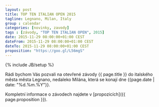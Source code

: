 ```yaml
---
layout: post
title: TOP TEN ITALIAN OPEN 2015
tagline: Legnano, Milan, Italy
group : calendar
categories: [novinky, zavody]
tags : [závody, "TOP TEN ITALIAN OPEN", 2015]
date: 2015-11-29 08:00:00+01:00 CEST
dateFrom: 2015-11-29 08:00:00+01:00 CEST
dateTo: 2015-11-29 08:00:00+01:00 CEST
proposition: "https://goo.gl/L56mgS"
---
```

{% include JB/setup %}

Rádi bychom Vás pozvali na otevřené závody {{ page.title }} do italského města města Legnano, nedaleko Milána, která se konají dne {{page.date | date: "%d.%m.%Y"}}. 

Kompletní informace o závodech najdete v [propozicích]({{ page.proposition }}).
